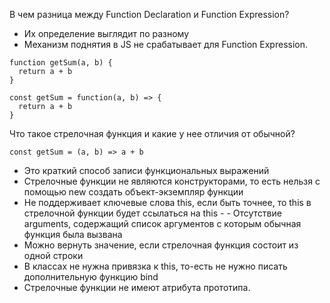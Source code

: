 В чем разница между Function Declaration и Function Expression?

- Их определение выглядит по разному
- Механизм поднятия в JS не срабатывает для Function Expression.

```
function getSum(a, b) {
  return a + b
}

const getSum = function(a, b) => {
  return a + b
}
```

Что такое стрелочная функция и какие у нее отличия от обычной?

```
const getSum = (a, b) => a + b
```

- Это краткий способ записи функциональных выражений
- Стрелочные функции не являются конструкторами, то есть нельзя с помощью new создать объект-экземпляр функции
- Не поддерживает ключевые слова this, если быть точнее, то this в стрелочной функции будет ссылаться на this - - Отсутствие arguments, содержащий список аргументов с которым обычная функция была вызвана
- Можно вернуть значение, если стрелочная функция состоит из одной строки
- В классах не нужна привязка к this, то-есть не нужно писать дополнительную функцию bind
- Стрелочные функции не имеют атрибута прототипа.
